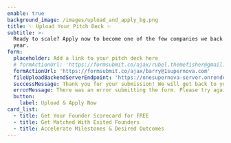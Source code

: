 ```yaml
---
enable: true
background_image: /images/upload_and_apply_bg.png
title: ✨ Upload Your Pitch Deck ✨
subtitle: >-
  Ready to scale? Apply now to become one of the few companies we back each
  year.
form:
  placeholder: Add a link to your pitch deck here
  # formActionUrl: 'https://formsubmit.co/ajax/rubel.themefisher@gmail.com'
  formActionUrl: 'https://formsubmit.co/ajax/barry@1supernova.com'
  fileUploadBackendServerEndpoint: 'https://onesupernova-server.onrender.com/api/drive-upload'
  successMessage: Thank you for your submission! We will get back to you soon.
  errorMessage: There was an error submitting the form. Please try again.
  button:
    label: Upload & Apply Now
card_list:
  - title: Get Your Founder Scorecard for FREE
  - title: Get Matched With Exited Founders
  - title: Accelerate Milestones & Desired Outcomes
---
```

